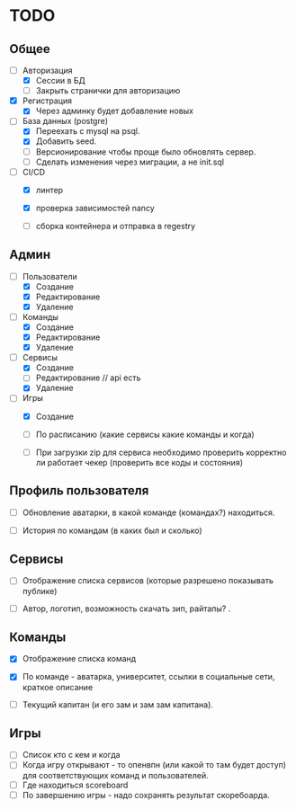 # TODO


## Общее

- [ ] Авторизация
    - [x] Сессии в БД
    - [ ] Закрыть странички для авторизацию
- [x] Регистрация
    - [x] Через админку будет добавление новых
- [ ] База данных (postgre)
    - [x] Переехать с mysql на psql.
    - [x] Добавить seed.
    - [ ] Версионирование чтобы проще было обновлять сервер.
    - [ ] Сделать изменения через миграции, а не init.sql
- [ ] CI/CD
    - [x] линтер
    - [x] проверка зависимостей nancy
    - [ ] сборка контейнера и отправка в regestry


## Админ

- [ ] Пользователи
    - [x] Создание
    - [x] Редактирование
    - [x] Удаление
- [ ] Команды
    - [x] Создание
    - [x] Редактирование
    - [x] Удаление
- [ ] Сервисы
    - [x] Создание
    - [ ] Редактирование // api есть
    - [x] Удаление
- [ ] Игры
    - [x] Создание
    - [ ] По расписанию (какие сервисы какие команды и когда)
    - [ ] При загрузки zip для сервиса необходимо проверить корректно ли работает чекер (проверить все коды и состояния)


## Профиль пользователя

- [ ] Обновление аватарки, в какой команде (командах?) находиться.
- [ ] История по командам (в каких был и сколько)


## Сервисы

- [ ] Отображение списка сервисов (которые разрешено показывать публике)
- [ ] Автор, логотип, возможность скачать зип, райтапы? .


## Команды

- [x] Отображение списка команд
- [x] По команде - аватарка, университет, ссылки в социальные сети, краткое описание
- [ ] Текущий капитан (и его зам и зам зам капитана).


## Игры

- [ ] Список кто с кем и когда
- [ ] Когда игру открывают - то опенвпн (или какой то там будет доступ) для соответствующих команд и пользователей.
- [ ] Где находиться scoreboard
- [ ] По завершению игры - надо сохранять результат скоребоарда.

